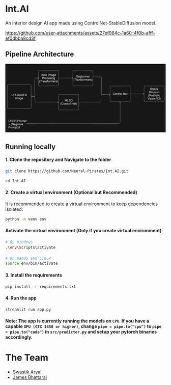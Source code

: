# Int.AI

An interior design AI app made using ControlNet-StableDiffusion model.


https://github.com/user-attachments/assets/27ef984c-1a60-4f0b-afff-ef0dbba8cd3f




## Pipeline Architecture

![](./readme_images/arch.png)

## Running locally

#### 1. Clone the repository and Navigate to the folder

```sh
git clone https://github.com/Neural-Pirates/Int.AI.git

```
```sh
cd Int.AI
```

#### 2. Create a virtual environment (Optional but Recommended)

It is recommended to create a virtual environment to keep dependencies isolated:
```sh
python -m venv env
```

####  Activate the virtual environment (Only if you create virtual environment)

```sh
# On Windows
.\env\Scripts\activate

# On macOS and Linux
source env/bin/activate
```

#### 3. Install the requirements

```sh
pip install -r requirements.txt
```

#### 4. Run the app

```sh
streamlit run app.py
```

#### Note: The app is currently running the models on `CPU`. If you have a capable `GPU (GTX 1650 or higher)`, change `pipe = pipe.to("cpu")` to `pipe = pipe.to("cuda")` in `src/predictor.py` and setup your pytorch binaries accordingly.

# The Team

- [Swastik Aryal](https://github.com/Swastik-Aryal)
- [James Bhattarai](https://github.com/jamesii-b)

